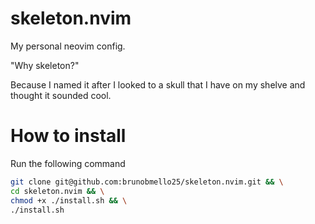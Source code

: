 # skeleton.nvim

My personal neovim config.

"Why skeleton?"

Because I named it after I looked to a skull that I have on my shelve and thought it sounded cool.

# How to install

Run the following command

```bash
git clone git@github.com:brunobmello25/skeleton.nvim.git && \
cd skeleton.nvim && \
chmod +x ./install.sh && \
./install.sh
```

